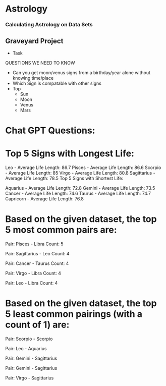 # Astrology 
### Calculating Astrology on Data Sets

## 

## Graveyard Project
- Task

QUESTIONS WE NEED TO KNOW
- Can you get moon/venus signs from a birthday/year alone without knowing time/place
- Which Sign is compatable with other signs
- Top 
    - Sun
    - Moon
    - Venus
    - Mars

# Chat GPT Questions:
# Top 5 Signs with Longest Life:

Leo - Average Life Length: 86.7
Pisces - Average Life Length: 86.6
Scorpio - Average Life Length: 85
Virgo - Average Life Length: 80.8
Sagittarius - Average Life Length: 78.5
Top 5 Signs with Shortest Life:

Aquarius - Average Life Length: 72.8
Gemini - Average Life Length: 73.5
Cancer - Average Life Length: 74.6
Taurus - Average Life Length: 74.7
Capricorn - Average Life Length: 76.8

# Based on the given dataset, the top 5 most common pairs are:

Pair: Pisces - Libra
Count: 5

Pair: Sagittarius - Leo
Count: 4

Pair: Cancer - Taurus
Count: 4

Pair: Virgo - Libra
Count: 4

Pair: Leo - Libra
Count: 4

# Based on the given dataset, the top 5 least common pairings (with a count of 1) are:

Pair: Scorpio - Scorpio

Pair: Leo - Aquarius

Pair: Gemini - Sagittarius

Pair: Gemini - Sagittarius

Pair: Virgo - Sagittarius

